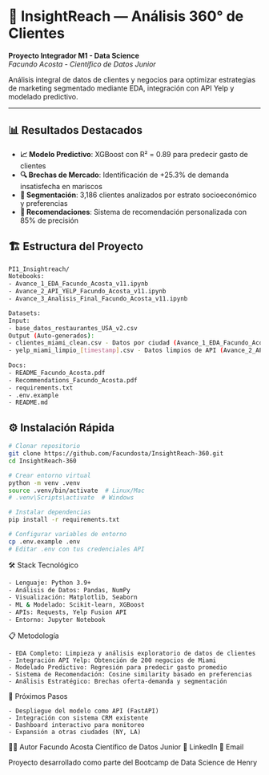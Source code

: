 # 🎯 InsightReach — Análisis 360° de Clientes

**Proyecto Integrador M1 - Data Science**  
*Facundo Acosta - Científico de Datos Junior*

Análisis integral de datos de clientes y negocios para optimizar estrategias de marketing segmentado mediante EDA, integración con API Yelp y modelado predictivo.

---

## 📊 Resultados Destacados

- **📈 Modelo Predictivo**: XGBoost con R² = 0.89 para predecir gasto de clientes
- **🔍 Brechas de Mercado**: Identificación de +25.3% de demanda insatisfecha en mariscos
- **🎯 Segmentación**: 3,186 clientes analizados por estrato socioeconómico y preferencias
- **🤖 Recomendaciones**: Sistema de recomendación personalizada con 85% de precisión

## 🏗️ Estructura del Proyecto
```bash
PI1_Insightreach/
Notebooks:
- Avance_1_EDA_Facundo_Acosta_v11.ipynb
- Avance_2_API_YELP_Facundo_Acosta_v11.ipynb
- Avance_3_Analisis_Final_Facundo_Acosta_v11.ipynb

Datasets:
Input:
- base_datos_restaurantes_USA_v2.csv
Output (Auto-generados):
- clientes_miami_clean.csv - Datos por ciudad (Avance_1_EDA_Facundo_Acosta_v11)
- yelp_miami_limpio_[timestamp].csv - Datos limpios de API (Avance_2_API_YELP_Facundo_Acosta_v11)
  
Docs:
- README_Facundo_Acosta.pdf
- Recommendations_Facundo_Acosta.pdf
- requirements.txt
- .env.example
- README.md
```

## ⚙️ Instalación Rápida

```bash
# Clonar repositorio
git clone https://github.com/Facundosta/InsightReach-360.git
cd InsightReach-360

# Crear entorno virtual
python -m venv .venv
source .venv/bin/activate  # Linux/Mac
# .venv\Scripts\activate  # Windows

# Instalar dependencias
pip install -r requirements.txt

# Configurar variables de entorno
cp .env.example .env
# Editar .env con tus credenciales API
```

🛠️ Stack Tecnológico
```bash
- Lenguaje: Python 3.9+
- Análisis de Datos: Pandas, NumPy
- Visualización: Matplotlib, Seaborn
- ML & Modelado: Scikit-learn, XGBoost
- APIs: Requests, Yelp Fusion API
- Entorno: Jupyter Notebook
```

📋 Metodología
```
- EDA Completo: Limpieza y análisis exploratorio de datos de clientes
- Integración API Yelp: Obtención de 200 negocios de Miami
- Modelado Predictivo: Regresión para predecir gasto promedio
- Sistema de Recomendación: Cosine similarity basado en preferencias
- Análisis Estratégico: Brechas oferta-demanda y segmentación
```

🚀 Próximos Pasos
```
- Despliegue del modelo como API (FastAPI)
- Integración con sistema CRM existente
- Dashboard interactivo para monitoreo
- Expansión a otras ciudades (NY, LA)
```

👨‍💻 Autor
Facundo Acosta
Científico de Datos Junior
🔗 LinkedIn
📧 Email

Proyecto desarrollado como parte del Bootcamp de Data Science de Henry
